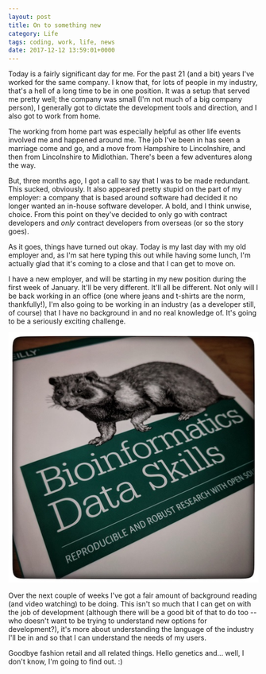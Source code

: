 ```yaml
---
layout: post
title: On to something new
category: Life
tags: coding, work, life, news
date: 2017-12-12 13:59:01+0000
---
```


Today is a fairly significant day for me. For the past 21 (and a bit) years
I've worked for the same company. I know that, for lots of people in my
industry, that's a hell of a long time to be in one position. It was a setup
that served me pretty well; the company was small (I'm not much of a big
company person), I generally got to dictate the development tools and
direction, and I also got to work from home.

The working from home part was especially helpful as other life events
involved me and happened around me. The job I've been in has seen a marriage
come and go, and a move from Hampshire to Lincolnshire, and then from
Lincolnshire to Midlothian. There's been a few adventures along the way.

But, three months ago, I got a call to say that I was to be made redundant.
This sucked, obviously. It also appeared pretty stupid on the part of my
employer: a company that is based around software had decided it no longer
wanted an in-house software developer. A bold, and I think unwise, choice.
From this point on they've decided to only go with contract developers and
*only* contract developers from overseas (or so the story goes).

As it goes, things have turned out okay. Today is my last day with my old
employer and, as I'm sat here typing this out while having some lunch, I'm
actually glad that it's coming to a close and that I can get to move on.

I have a new employer, and will be starting in my new position during the
first week of January. It'll be very different. It'll all be different. Not
only will I be back working in an office (one where jeans and t-shirts are
the norm, thankfully!), I'm also going to be working in an industry (as a
developer still, of course) that I have no background in and no real
knowledge of. It's going to be a seriously exciting challenge.

![New book](/attachments/2017/12/12/IMG_20171212_140656-01.jpeg#centre)

Over the next couple of weeks I've got a fair amount of background reading
(and video watching) to be doing. This isn't so much that I can get on with
the job of development (although there will be a good bit of that to do too
-- who doesn't want to be trying to understand new options for
development?), it's more about understanding the language of the industry
I'll be in and so that I can understand the needs of my users.

Goodbye fashion retail and all related things. Hello genetics and... well, I
don't know, I'm going to find out. :)

[//]: # (2017-12-12-on_to_something_new.md ends here)
